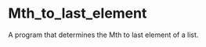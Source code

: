 Mth_to_last_element
===================

A program that determines the Mth to last element of a list. 
